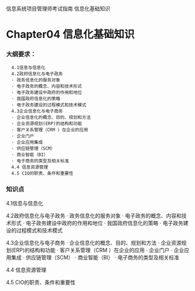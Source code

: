 信息系统项目管理师考试指南   信息化基础知识

# Chapter04 信息化基础知识 

### 大纲要求：

```
  4.1信息与信息化  
  4.2政府信息化与电子政务  
  · 政务信息化的服务对象  
  · 电子政务的概念、内容和技术形式   
  · 电子政务建设中政府的作用和地位  
  · 我国政府信息化的策略  
  · 电子政务建设的过程模式和技术模式   
  4.3企业信息化与电子商务  
  · 企业信息化的概念、目的、规划和方法   
  · 企业资源规划(ERP)的结构和功能   
  · 客户关系管理（CRM ）在企业的应用   
  · 企业门户   
  · 企业应用集成   
  · 供应链管理（SCM）   
  · 商业智能（BI）   
  · 电子商务的类型及相关标准 
  4.4 信息资源管理  
  4.5 CIO的职责、条件和重要性  
```

### 知识点

4.1信息与信息化 


4.2政府信息化与电子政务 
· 政务信息化的服务对象 
· 电子政务的概念、内容和技术形式 
· 电子政务建设中政府的作用和地位 
· 我国政府信息化的策略 
· 电子政务建设的过程模式和技术模式 

4.3企业信息化与电子商务 
· 企业信息化的概念、目的、规划和方法 
· 企业资源规划(ERP)的结构和功能 
· 客户关系管理（CRM ）在企业的应用 
· 企业门户 
· 企业应用集成 
· 供应链管理（SCM） 
  · 商业智能（BI） 
  · 电子商务的类型及相关标准 
 

4.4 信息资源管理 

4.5 CIO的职责、条件和重要性 






